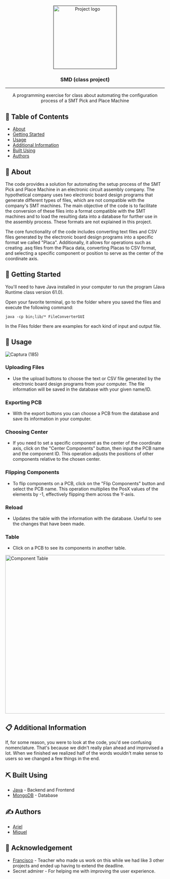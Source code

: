 <p align="center">
  <a href="" rel="noopener">
 <img width=200px height=200px src="https://github.com/Ariel-A-C/SMD/assets/144775269/2e6b8cd8-d6f6-4f00-9db1-df96b9297d8f" alt="Project logo"></a>
</p>

<h3 align="center">SMD (class project)</h3>

---

<p align="center"> A programming exercise for class about automating the configuration process of a SMT Pick and Place Machine
    <br> 
</p>

## 📝 Table of Contents
- [About](#about)
- [Getting Started](#getting_started)
- [Usage](#usage)
- [Additional Information](#information)
- [Built Using](#built_using)
- [Authors](#authors)


## 🧐 About <a name = "about"></a>
The code provides a solution for automating the setup process of the SMT Pick and Place Machine in an electronic circuit assembly company. The hypothetical company uses two electronic board design programs that generate different types of files, which are not compatible with the company's SMT machines.
The main objective of the code is to facilitate the conversion of these files into a format compatible with the SMT machines and to load the resulting data into a database for further use in the assembly process. These formats are not explained in this project.

The core functionality of the code includes converting text files and CSV files generated by the electronic board design programs into a specific format we called "Placa".
Additionally, it allows for operations such as creating .asq files from the Placa data, converting Placas to CSV format, and selecting a specific component or position to serve as the center of the coordinate axis.

## 🏁 Getting Started <a name = "getting_started"></a>
You'll need to have Java installed in your computer to run the program (Java Runtime class version 61.0).

Open your favorite terminal, go to the folder where you saved the files and execute the following command:

`java -cp bin;lib/* FileConverterGUI`

In the Files folder there are examples for each kind of input and output file.

## 🎈 Usage <a name="usage"></a>

![Captura (185)](https://github.com/Ariel-A-C/SMD/assets/144775269/a04face3-f76d-41b4-a3d8-007768b5b6eb)

### Uploading Files
- Use the upload buttons to choose the text or CSV file generated by the electronic board design programs from your computer. The file information will be saved in the database with your given name/ID.

### Exporting PCB
- With the export buttons you can choose a PCB from the database and save its information in your computer.
  
### Choosing Center
- If you need to set a specific component as the center of the coordinate axis, click on the "Center Components" button, then input the PCB name and the component ID. This operation adjusts the positions of other components relative to the chosen center.

### Flipping Components
- To flip components on a PCB, click on the "Flip Components" button and select the PCB name. This operation multiplies the PosX values of the elements by -1, effectively flipping them across the Y-axis.

### Reload
- Updates the table with the information with the database. Useful to see the changes that have been made.

### Table
- Click on a PCB to see its components in another table.

<img width=580px height=500px src="https://github.com/Ariel-A-C/SMD/assets/144775269/3b3674d2-8071-45eb-9a44-ba8c00b4f484" alt="Component Table">

## 📋 Additional Information <a name = "information"></a>
If, for some reason, you were to look at the code, you'd see confusing nomenclature. That's because we didn't really plan ahead and improvised a lot. When we finished we realized half of the words wouldn't make sense to users so we changed a few things in the end.

## ⛏️ Built Using <a name = "built_using"></a>
- [Java](https://www.java.com/) - Backend and Frontend
- [MongoDB](https://www.mongodb.com/) - Database

## ✍️ Authors <a name = "authors"></a>
- [Ariel](https://github.com/Ariel-A-C)
- [Miquel](https://github.com/miquelnicolas)

## 🎉 Acknowledgement <a name = "acknowledgement"></a>
- [Francisco](https://github.com/fmesasc) - Teacher who made us work on this while we had like 3 other projects and ended up having to extend the deadline.
- Secret admirer - For helping me with improving the user experience.
